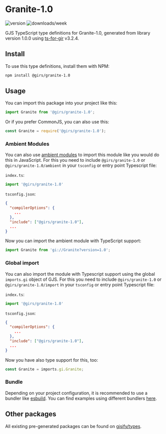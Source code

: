 
# Granite-1.0

![version](https://img.shields.io/npm/v/@girs/granite-1.0)
![downloads/week](https://img.shields.io/npm/dw/@girs/granite-1.0)


GJS TypeScript type definitions for Granite-1.0, generated from library version 1.0.0 using [ts-for-gir](https://github.com/gjsify/ts-for-gir) v3.2.4.


## Install

To use this type definitions, install them with NPM:
```bash
npm install @girs/granite-1.0
```

## Usage

You can import this package into your project like this:
```ts
import Granite from '@girs/granite-1.0';
```

Or if you prefer CommonJS, you can also use this:
```ts
const Granite = require('@girs/granite-1.0');
```

### Ambient Modules

You can also use [ambient modules](https://github.com/gjsify/ts-for-gir/tree/main/packages/cli#ambient-modules) to import this module like you would do this in JavaScript.
For this you need to include `@girs/granite-1.0` or `@girs/granite-1.0/ambient` in your `tsconfig` or entry point Typescript file:

`index.ts`:
```ts
import '@girs/granite-1.0'
```

`tsconfig.json`:
```json
{
  "compilerOptions": {
    ...
  },
  "include": ["@girs/granite-1.0"],
  ...
}
```

Now you can import the ambient module with TypeScript support: 

```ts
import Granite from 'gi://Granite?version=1.0';
```

### Global import

You can also import the module with Typescript support using the global `imports.gi` object of GJS.
For this you need to include `@girs/granite-1.0` or `@girs/granite-1.0/import` in your `tsconfig` or entry point Typescript file:

`index.ts`:
```ts
import '@girs/granite-1.0'
```

`tsconfig.json`:
```json
{
  "compilerOptions": {
    ...
  },
  "include": ["@girs/granite-1.0"],
  ...
}
```

Now you have also type support for this, too:

```ts
const Granite = imports.gi.Granite;
```

### Bundle

Depending on your project configuration, it is recommended to use a bundler like [esbuild](https://esbuild.github.io/). You can find examples using different bundlers [here](https://github.com/gjsify/ts-for-gir/tree/main/examples).

## Other packages

All existing pre-generated packages can be found on [gjsify/types](https://github.com/gjsify/types).


